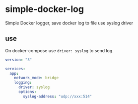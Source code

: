 # simple-docker-log
Simple Docker logger, save docker log to file use syslog driver

## use

On docker-compose use `driver: syslog` to send log.

```yml
version: "3"

services:
  app:
    network_mode: bridge
    logging:
      driver: syslog
      options:
        syslog-address: "udp://xxx:514"
```
